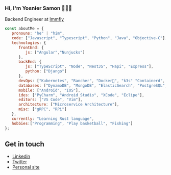 ### Hi, I'm Yosnier Samon 👋🏾‍💻

Backend Engineer at [Immfly](https://www.immfly.com)

```javascript
const aboutMe = {
   pronouns: "he" | "him",
   code: ["Javascript", "Typescript", "Python", "Java", "Objective-C"],
   technologies: {
      frontEnd: {
         js: ["Angular","Nunjucks"]
      },
      backEnd: {
         js: ["TypeScript", "Node", "NestJS", "Hapi", "Express"],
         python: ["Django"]
      },
      devOps: ["Kubernetes", "Rancher", "Docker🐳", "k3s" "Containerd", "Nginx" "AWS", "S3", "Route53"],
      databases: ["DynamoDB", "MongoDB", "ElasticSearch", "PostgreSQL", "SQLite", "MySQL", "SQLServer"],
      mobile: ["Android", "IOS"],
      ides: ["PyCharm", "Android Studio", "XCode", "Eclipe"],
      editors: ["VS Code", "Vim"],
      architecture: ["Microservice Architecture"],
      misc: ["gRPC", "RPi"]
   },
   currently: "Learning Rust language",
   hobbies:["Programming", "Play basketball", "Fishing"]
};
```


## Get in touch
- [Linkedin](https://linkedin.com/in/yosama)
- [Twitter](https://twitter.com/yossamac)
- [Personal site](https://yosamac.com)


